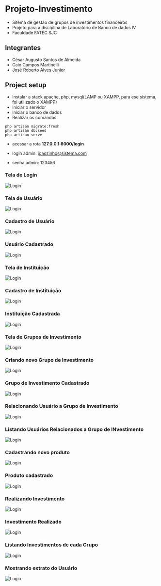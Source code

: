 # Projeto-Investimento
- Sitema de gestão de grupos de investimentos financeiros
- Projeto para a disciplina de Laboratório de Banco de dados IV
- Faculdade FATEC SJC

## Integrantes
- César Augusto Santos de Almeida
- Caio Campos Martinelli
- José Roberto Alves Junior

## Project setup
- Instalar a stack apache, php, mysql(LAMP ou XAMPP, para ese sistema, foi utilizado o XAMPP)
- Iniciar o servidor
- Iniciar o banco de dados
- Realizar os comandos:

```
php artisan migrate:fresh
php artisan db:seed
php artisan serve
```

- acessar a rota **127.0.0.1:8000/login**

- login admin: joaozinho@sistema.com
- senha admin: 123456


### Tela de Login
![Login](bd4-1.png)

### Tela de Usuário
![Login](bd4-2.png)

### Cadastro de Usuário
![Login](bd4-3.png)

### Usuário Cadastrado
![Login](bd4-4.png)

### Tela de Instituição
![Login](bd4-5.png)

### Cadastro de Instituição
![Login](bd4-6.png)

### Instituição Cadastrada
![Login](bd4-7.png)

### Tela de Grupos de Investimento
![Login](bd4-8.png)

### Criando novo Grupo de Investimento
![Login](bd4-9.png)

### Grupo de Investimento Cadastrado
![Login](bd4-10.png)

### Relacionando Usuário a Grupo de Investimento
![Login](bd4-11.png)

### Listando Usuários Relacionados a Grupo de INvestimento
![Login](bd4-12.png)

### Cadastrando novo produto
![Login](bd4-13.png)

### Produto cadastrado
![Login](bd4-14.png)

### Realizando Investimento
![Login](bd4-15.png)

### Investimento Realizado
![Login](bd4-16.png)

### Listando Investimentos de cada Grupo
![Login](bd4-17.png)

### Mostrando extrato do Usuário
![Login](bd4-18.png)
